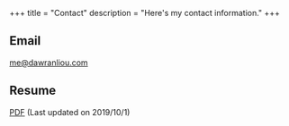 +++
title = "Contact"
description = "Here's my contact information."
+++

## Email

[me@dawranliou.com](mailto:me@dawranliou.com)

## Resume

[PDF](https://drive.google.com/file/d/1tB7pVR5oI5OB0_KHdk9LJreQuFU_BGu0/view)
(Last updated on 2019/10/1)
